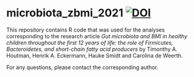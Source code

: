 # microbiota_zbmi_2021 [![DOI](https://zenodo.org/badge/DOI/10.5281/zenodo.5268995.svg)](https://doi.org/10.5281/zenodo.5268995)



This repository contains R code that was used for the analyses corresponding to the research article *Gut microbiota and BMI in healthy children throughout the first 12 years of life: the role of Firmicutes, Bacteroidetes, and short-chain fatty acid producers* by Timonthy A. Houtman, Henrik A. Eckermann, Hauke Smidt and Carolina de Weerth.

For any questions, please contact the corresponding author.



